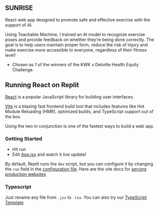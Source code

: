 ## SUNRISE
React web app designed to promote safe and effective exercise with the support of AI. 

Using Teachable Machine, I trained an AI model to recognize exercise poses and provide feedback on whether they’re being done correctly. 
The goal is to help users maintain proper form, reduce the risk of injury and make exercise more accessible to everyone, regardless of their fitness level!

- Chosen as 1 of the winners of the KWK x Deloitte Health Equity Challenge. 


## Running React on Replit

[React](https://reactjs.org/) is a popular JavaScript library for building user interfaces.

[Vite](https://vitejs.dev/) is a blazing fast frontend build tool that includes features like Hot Module Reloading (HMR), optimized builds, and TypeScript support out of the box.

Using the two in conjunction is one of the fastest ways to build a web app.

### Getting Started
- Hit run
- Edit [App.jsx](#src/App.jsx) and watch it live update!

By default, Replit runs the `dev` script, but you can configure it by changing the `run` field in the [configuration file](#.replit). Here are the vite docs for [serving production websites](https://vitejs.dev/guide/build.html)

### Typescript

Just rename any file from `.jsx` to `.tsx`. You can also try our [TypeScript Template](https://replit.com/@replit/React-TypeScript)
